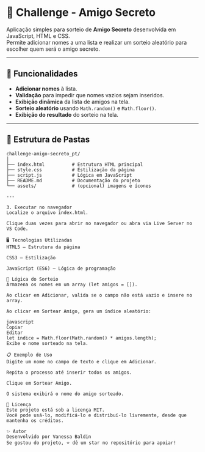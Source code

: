 # 🎁 Challenge - Amigo Secreto

Aplicação simples para sorteio de **Amigo Secreto** desenvolvida em JavaScript, HTML e CSS.  
Permite adicionar nomes a uma lista e realizar um sorteio aleatório para escolher quem será o amigo secreto.

---

## 📌 Funcionalidades

- **Adicionar nomes** à lista.
- **Validação** para impedir que nomes vazios sejam inseridos.
- **Exibição dinâmica** da lista de amigos na tela.
- **Sorteio aleatório** usando `Math.random()` e `Math.floor()`.
- **Exibição do resultado** do sorteio na tela.

---

## 📂 Estrutura de Pastas

```plaintext
challenge-amigo-secreto_pt/
│
├── index.html          # Estrutura HTML principal
├── style.css           # Estilização da página
├── script.js           # Lógica em JavaScript
├── README.md           # Documentação do projeto
└── assets/             # (opcional) imagens e ícones

---

3. Executar no navegador
Localize o arquivo index.html.

Clique duas vezes para abrir no navegador ou abra via Live Server no VS Code.

🖥 Tecnologias Utilizadas
HTML5 – Estrutura da página

CSS3 – Estilização

JavaScript (ES6) – Lógica de programação

📜 Lógica do Sorteio
Armazena os nomes em um array (let amigos = []).

Ao clicar em Adicionar, valida se o campo não está vazio e insere no array.

Ao clicar em Sortear Amigo, gera um índice aleatório:

javascript
Copiar
Editar
let indice = Math.floor(Math.random() * amigos.length);
Exibe o nome sorteado na tela.

📋 Exemplo de Uso
Digite um nome no campo de texto e clique em Adicionar.

Repita o processo até inserir todos os amigos.

Clique em Sortear Amigo.

O sistema exibirá o nome do amigo sorteado.

📄 Licença
Este projeto está sob a licença MIT.
Você pode usá-lo, modificá-lo e distribuí-lo livremente, desde que mantenha os créditos.

✨ Autor
Desenvolvido por Vanessa Baldin
Se gostou do projeto, ⭐ dê um star no repositório para apoiar!